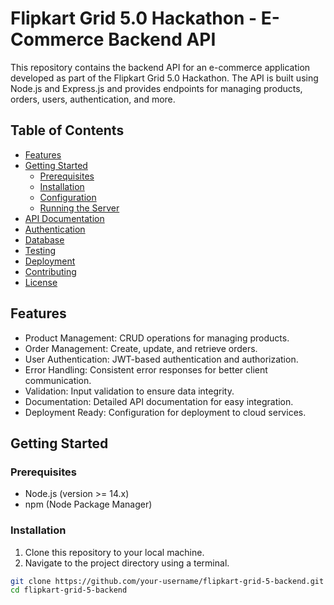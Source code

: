 # Flipkart Grid 5.0 Hackathon - E-Commerce Backend API

This repository contains the backend API for an e-commerce application developed as part of the Flipkart Grid 5.0 Hackathon. The API is built using Node.js and Express.js and provides endpoints for managing products, orders, users, authentication, and more.

## Table of Contents

- [Features](#features)
- [Getting Started](#getting-started)
  - [Prerequisites](#prerequisites)
  - [Installation](#installation)
  - [Configuration](#configuration)
  - [Running the Server](#running-the-server)
- [API Documentation](#api-documentation)
- [Authentication](#authentication)
- [Database](#database)
- [Testing](#testing)
- [Deployment](#deployment)
- [Contributing](#contributing)
- [License](#license)

## Features

- Product Management: CRUD operations for managing products.
- Order Management: Create, update, and retrieve orders.
- User Authentication: JWT-based authentication and authorization.
- Error Handling: Consistent error responses for better client communication.
- Validation: Input validation to ensure data integrity.
- Documentation: Detailed API documentation for easy integration.
- Deployment Ready: Configuration for deployment to cloud services.

## Getting Started

### Prerequisites

- Node.js (version >= 14.x)
- npm (Node Package Manager)

### Installation

1. Clone this repository to your local machine.
2. Navigate to the project directory using a terminal.

```sh
git clone https://github.com/your-username/flipkart-grid-5-backend.git
cd flipkart-grid-5-backend
